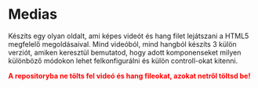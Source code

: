 # Medias

Készíts egy olyan oldalt, ami képes videót és hang filet lejátszani a HTML5 megfelelő megoldásaival. Mind videóból, mind hangból készíts 3 külön verziót, amiken keresztül bemutatod, hogy adott komponenseket milyen különböző módokon lehet felkonfigurálni és külön controll-okat kitenni.

<span style="color: red">**A repositoryba ne tölts fel videó és hang fileokat, azokat netről töltsd be!**